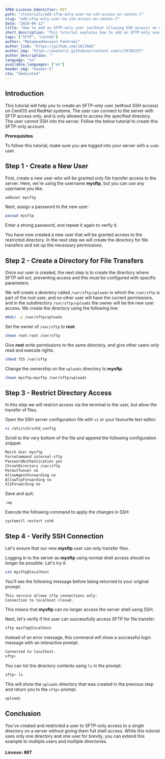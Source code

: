 ```yaml
---
SPDX-License-Identifier: MIT
path: "/tutorials/add-sftp-only-user-no-ssh-access-on-centos-7"
slug: "add-sftp-only-user-no-ssh-access-on-centos-7"
date: "2019-06-12"
title: "How to add an SFTP-only user (without allowing SSH access) on CentOS 7"
short_description: "This tutorial explains how to add an SFTP-only user without allowing them SSH access on CentOS 7"
tags: ["SFTP", "CentOS"]
author: "MohammadHossein Fakhraei"
author_link: "https://github.com/1817666"
author_img: "https://avatars1.githubusercontent.com/u/39782157"
author_description: ""
language: "en"
available_languages: ["en"]
header_img: "header-5"
cta: "dedicated"
---
```


## Introduction

This tutorial will help you to create an SFTP-only user (without SSH access) on CentOS and RedHat systems. The user can connect to the server with SFTP access only, and is only allowed to access the specified directory. The user cannot SSH into the server. Follow the below tutorial to create this SFTP-only account.

**Prerequisites**

To follow this tutorial, make sure you are logged into your server with a `sudo` user.

## Step 1 - Create a New User

First, create a new user who will be granted only file transfer access to the server. Here, we're using the username **mysftp**, but you can use any username you like.

```bash
adduser mysftp
```

Next, assign a password to the new user:

```bash
passwd mysftp
```

Enter a strong password, and repeat it again to verify it.

You have now created a new user that will be granted access to the restricted directory. In the next step we will create the directory for file transfers and set up the necessary permissions.

## Step 2 - Create a Directory for File Transfers

Once our user is created, the next step is to create the directory where SFTP will act, preventing access and this must be configured with specific parameters.

We will create a directory called `/var/sftp/uploads` in which the `/var/sftp` is part of the root user, and no other user will have the current permissions, and in the subdirectory `/var/sftp/uploads` the owner will be the new user access. We create the directory using the following line:

```bash
mkdir -p /var/sftp/uploads
```

Set the owner of `/var/sftp` to **root**.

```bash
chown root:root /var/sftp
```

Give **root** write permissions to the same directory, and give other users only read and execute rights.

```bash
chmod 755 /var/sftp
```

Change the ownership on the `uploads` directory to **mysftp**.

```bash
chown mysftp:mysftp /var/sftp/uploads
```

## Step 3 - Restrict Directory Access

In this step we will restrict access via the terminal to the user, but allow the transfer of files.

Open the SSH server configuration file with `vi` or your favourite text editor:

```bash
vi /etc/ssh/sshd_config
```

Scroll to the very bottom of the file and append the following configuration snippet:

```bash
Match User mysftp
ForceCommand internal-sftp
PasswordAuthentication yes
ChrootDirectory /var/sftp
PermitTunnel no
AllowAgentForwarding no
AllowTcpForwarding no
X11Forwarding no
```

Save and quit:

```bash
:wq
```

Execute the following command to apply the changes in SSH:

```bash
systemctl restart sshd
```

## Step 4 - Verify SSH Connection

Let's ensure that our new **mysftp** user can only transfer files.

Logging in to the server as **mysftp** using normal shell access should no longer be possible. Let's try it:

```bash
ssh mysftp@localhost
```

You'll see the following message before being returned to your original prompt:

```bash
This service allows sftp connections only.
Connection to localhost closed.
```

This means that **mysftp** can no longer access the server shell using SSH.

Next, let's verify if the user can successfully access SFTP for file transfer.

```bash
sftp mysftp@localhost
```

Instead of an error message, this command will show a successful login message with an interactive prompt.

```bash
Connected to localhost.
sftp>
```

You can list the directory contents using `ls` in the prompt:

```bash
sftp> ls
```

This will show the `uploads` directory that was created in the previous step and return you to the `sftp>` prompt.

```bash
uploads
```

## Conclusion

You've created and restricted a user to SFTP-only access to a single directory on a server without giving them full shell access. While this tutorial uses only one directory and one user for brevity, you can extend this example to multiple users and multiple directories.

##### License: MIT

<!---

Contributors's Certificate of Origin

By making a contribution to this project, I certify that:

(a) The contribution was created in whole or in part by me and I have
    the right to submit it under the license indicated in the file; or

(b) The contribution is based upon previous work that, to the best of my
    knowledge, is covered under an appropriate license and I have the
    right under that license to submit that work with modifications,
    whether created in whole or in part by me, under the same license
    (unless I am permitted to submit under a different license), as
    indicated in the file; or

(c) The contribution was provided directly to me by some other person
    who certified (a), (b) or (c) and I have not modified it.

(d) I understand and agree that this project and the contribution are
    public and that a record of the contribution (including all personal
    information I submit with it, including my sign-off) is maintained
    indefinitely and may be redistributed consistent with this project
    or the license(s) involved.

Signed-off-by: [MohammadHossein Fakhraei eng.fakhraei@gmail.com]

-->
